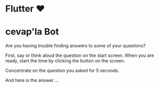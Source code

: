 # Flutter ❤️

# cevap'la Bot

Are you having trouble finding answers to some of your questions?

First, say or think aloud the question on the start screen. When you are ready, start the time by clicking the button on the screen.

Concentrate on the question you asked for 5 seconds.

And here is the answer ...